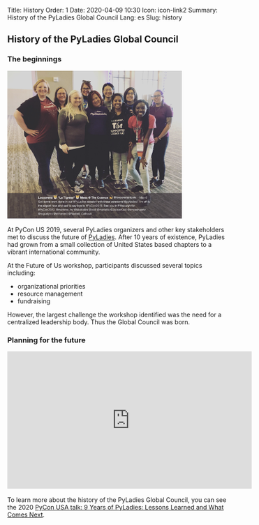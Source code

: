 Title: History
Order: 1
Date: 2020-04-09 10:30
Icon: icon-link2
Summary: History of the PyLadies Global Council
Lang: es
Slug: history

## History of the PyLadies Global Council

### The beginnings

<div class="float-center container">
  <img src="/images/about/future-of-us.png"
     alt="PyLadies Organizers at PyCon US 2019" width="400px" />
</div>

At PyCon US 2019, several PyLadies organizers and other key stakeholders met to discuss the future of [PyLadies](https://github.com/pyladies/global-organizing/blob/master/notes/2019/06_05_2019.md">minutes). After 10 years of existence, PyLadies had grown from a small collection of United States based chapters to a vibrant international community.

At the Future of Us workshop, participants discussed several topics including:

- organizational priorities
- resource management
- fundraising

However, the largest challenge the workshop identified was the need for a centralized leadership body. Thus the Global Council was born.

###  Planning for the future

<div class="float-center container"><iframe width="560" height="315" src="https://www.youtube.com/embed/KRwpY2TixAs" frameborder="0" allow="accelerometer; autoplay; encrypted-media; gyroscope; picture-in-picture" allowfullscreen></iframe></div>

To learn more about the history of the PyLadies Global Council, you can see the 2020 [PyCon USA talk: 9 Years of PyLadies: Lessons Learned and What Comes Next](https://www.youtube.com/watch?v=KRwpY2TixAs).

